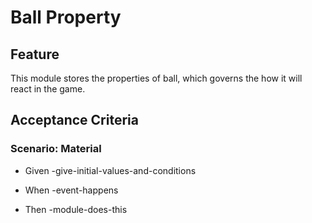 # Ball Property

## Feature

This module stores the properties of ball, which governs the how it will react in the game.

## Acceptance Criteria

### Scenario: Material

- Given -give-initial-values-and-conditions

- When -event-happens

- Then -module-does-this
